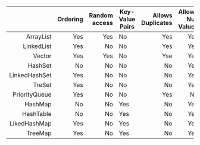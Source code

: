|               | Ordering      | Random access |Key-Value Pairs|Allows Duplicates|Allows Null Values|Thread Safe|Blocking Operations|
|--------------:|--------------:| -------------:|---------------|----------------:|-----------------:|----------:|------------------:|
| ArrayList     |      Yes      |      Yes      |       No      |        Yes      |        Yes       |     No    |        No         |  
| LinkedList    |      Yes      |       No      |       No      |        Yes      |        Yes       |     No    |        No         |
| Vector        |      Yes      |      Yes      |       No      |        Yse      |        Yes       |    Yes    |       Yes         |
| HashSet       |       No      |       No      |       No      |         No      |        Yes       |     No    |        No         |
| LinkedHashSet |      Yes      |       No      |       No      |         No      |        Yes       |     No    |        No         |
| TreSet        |      Yes      |       No      |       No      |         No      |        Yes       |     No    |        No         |
| PriorityQueue |      Yes      |       No      |       No      |        Yes      |         No       |     No    |        No         |
| HashMap       |       No      |       No      |       Yes     |         No      |        Yes       |     No    |        No         |
| HashTable     |       No      |       No      |       Yes     |         No      |        Yes       |     No    |        No         |
| LikedHashMap  |      Yes      |       No      |       Yes     |         No      |        Yes       |     No    |        No         |
| TreeMap       |      Yes      |       No      |       Yes     |         No      |        Yes       |     No    |        No         |

